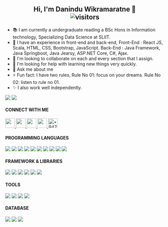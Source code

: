<p>
  <h2 align="center">
    <b>Hi, I'm Danindu Wikramaratne 👋</b> <br>
    <img align="center" alt="visitors" src="https://gpvc.arturio.dev/wicky00" />
  </h2>
</p>

- 📚 I am currently a undergraduate reading a BSc Hons in Information technology, Specializing Data Science at SLIIT. 
- 🌱 I have an experience in front-end and back-end, 
             Front-End : React JS, Scala, HTML, CSS, Bootstrap, JavaScript. 
             Back-End  : Java Framework, Java Springboot, Java Jearsy, ASP.NET Core, C#, Ajax. 
- 👯 I'm looking to collaborate on each and every section that I assign.
- 🤔 I'm looking for help with learning new things very quickly.
- 💬 Ask me about me
- ⚡ Fun fact: I have two rules, 
                Rule No 01: focus on your dreams.
                Rule No 02: listen to rule no 01.
- ✨ I also work well independently.

<img src = "https://github-readme-stats.vercel.app/api?username=wicky00&show_icons=true&theme=dark"> 
<img src = "https://github-readme-stats.vercel.app/api/top-langs/?username=wicky00&layout=compact)](https://github.com/wicky00/github-readme-stats&theme=dark">

<h4 align="left">CONNECT WITH ME</h4>
<p align='left'>
  <a href="https://www.linkedin.com/in/ranasinghetksa/">
    <img height="30" src="https://github.com/WaylonWalker/WaylonWalker/blob/main/icon/linkedin.png?raw=true">
  </a>
  
  <a href="https://www.facebook.com/RanasingheTKSA13/">
    <img height="30" src="https://raw.githubusercontent.com/rahuldkjain/github-profile-readme-generator/master/src/images/icons/Social/facebook.svg" >
  </a>
  
  <a href="https://www.instagram.com/ranasinghe_tksa/?hl=en">
    <img height="30" src="https://raw.githubusercontent.com/rahuldkjain/github-profile-readme-generator/master/src/images/icons/Social/instagram.svg">
  </a>
  
  <a href="live:.cid.45ae37337a51f7ef">
    <img height="30" src="https://raw.githubusercontent.com/rahuldkjain/github-profile-readme-generator/master/src/images/icons/Social/skype.svg">
  </a>
  
  <a href="https://web.whatsapp.com/">
    <img 
        height="30"  
        alt="+94777280957" 
        src="https://raw.githubusercontent.com/rahuldkjain/github-profile-readme-generator/master/src/images/icons/Social/whatsapp.svg">
 </a>
</p>

<h4 align="left">PROGRAMMING LANGUAGES</h4>
<p>
  <img src="https://img.shields.io/badge/Java-ED8B00?style=for-the-badge&logo=java&logoColor=white" />
  <img src="https://img.shields.io/badge/HTML5-E34F26?style=for-the-badge&logo=html5&logoColor=white" />
  <img src="https://img.shields.io/badge/CSS3-1572B6?style=for-the-badge&logo=css3&logoColor=white" />
  <img src="https://img.shields.io/badge/JavaScript-323330?style=for-the-badge&logo=javascript&logoColor=F7DF1E" />
  <img src="https://img.shields.io/badge/TypeScript-007ACC?style=for-the-badge&logo=typescript&logoColor=white" />
  <img src="https://img.shields.io/badge/C-00599C?style=for-the-badge&logo=c&logoColor=white" />
  <img src="https://img.shields.io/badge/C%2B%2B-00599C?style=for-the-badge&logo=c%2B%2B&logoColor=white" />
  <img src="https://img.shields.io/badge/C%23-239120?style=for-the-badge&logo=c-sharp&logoColor=white" />
  <img src="https://img.shields.io/badge/Java-ED8B00?style=for-the-badge&logo=java&logoColor=white" />
  <img src="https://img.shields.io/badge/PHP-777BB4?style=for-the-badge&logo=php&logoColor=white" />
</p>

<h4 aling="left">FRAMEWORK & LIBRARIES</h4>
<p>
  <img src="https://img.shields.io/badge/Angular-DD0031?style=for-the-badge&logo=angular&logoColor=white" />
  <img src="https://img.shields.io/badge/.NET-512BD4?style=for-the-badge&logo=dotnet&logoColor=white" />
  <img src="https://img.shields.io/badge/React-20232A?style=for-the-badge&logo=react&logoColor=61DAFB" />
  <img src="https://img.shields.io/badge/Bootstrap-563D7C?style=for-the-badge&logo=bootstrap&logoColor=white" />
  <img src="https://img.shields.io/badge/AngularJS-E23237?style=for-the-badge&logo=angularjs&logoColor=white" />
  <img src="https://img.shields.io/badge/jQuery-0769AD?style=for-the-badge&logo=jquery&logoColor=white" />
</p>

<h4 aling="left">TOOLS</h4>
<p>
  <img src="https://img.shields.io/badge/Visual_Studio-5C2D91?style=for-the-badge&logo=visual%20studio&logoColor=white" />
  <img src="https://img.shields.io/badge/Visual_Studio_Code-0078D4?style=for-the-badge&logo=visual%20studio%20code&logoColor=white" />
  <img src="https://img.shields.io/badge/Eclipse-2C2255?style=for-the-badge&logo=eclipse&logoColor=white" />
  <img src="https://img.shields.io/badge/Intellij-20232A?style=for-the-badge&logo=intellij&logoColor=61DAFB" />
</p>

<h4 align="left">DATABASE</h4>
<p>
  <img src="https://img.shields.io/badge/MySQL-00000F?style=for-the-badge&logo=mysql&logoColor=white" />
  <img src="https://img.shields.io/badge/MongoDB-4EA94B?style=for-the-badge&logo=mongodb&logoColor=white" />
  <img src="https://img.shields.io/badge/firebase-07405E?style=for-the-badge&logo=sqlite&logoColor=white" />
</p>


<p>
  <h2 align="center">
    <b></b>    
  </h2>
</p>
